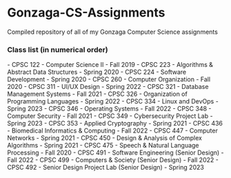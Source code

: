 # Gonzaga-CS-Assignments
Compiled repository of all of my Gonzaga Computer Science assignments

### Class list (in numerical order)
\- CPSC 122 - Computer Science II                        - Fall 2019
\- CPSC 223 - Algorithms & Abstract Data Structures      - Spring 2020
\- CPSC 224 - Software Development                       - Spring 2020
\- CPSC 260 - Computer Organization                      - Fall 2020
\- CPSC 311 - UI/UX Design                               - Spring 2022
\- CPSC 321 - Database Management Systems                - Fall 2021
\- CPSC 326 - Organization of Programming Languages      - Spring 2022
\- CPSC 334 - Linux and DevOps                           - Spring 2023
\- CPSC 346 - Operating Systems                          - Fall 2022
\- CPSC 348 - Computer Security                          - Fall 2021
\- CPSC 349 - Cybersecurity Project Lab                  - Spring 2023
\- CPSC 353 - Applied Cryptography                       - Spring 2021
\- CPSC 436 - Biomedical Informatics & Computing         - Fall 2022
\- CPSC 447 - Computer Networks                          - Spring 2021
\- CPSC 450 - Design & Analysis of Complex Algorithms    - Spring 2021
\- CPSC 475 - Speech & Natural Language Processing       - Fall 2020
\- CPSC 491 - Software Engineering (Senior Design)       - Fall 2022
\- CPSC 499 - Computers & Society (Senior Design)        - Fall 2022
\- CPSC 492 - Senior Design Project Lab (Senior Design)  - Spring 2023